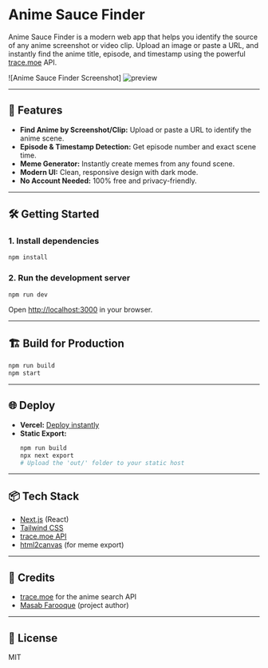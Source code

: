 # Anime Sauce Finder

Anime Sauce Finder is a modern web app that helps you identify the source of any anime screenshot or video clip. Upload an image or paste a URL, and instantly find the anime title, episode, and timestamp using the powerful [trace.moe](https://trace.moe/) API.

![Anime Sauce Finder Screenshot] ![preview](https://github.com/user-attachments/assets/5c9d4eb4-8168-446f-9a8c-c16607ed4716)


---

## 🚀 Features
- **Find Anime by Screenshot/Clip:** Upload or paste a URL to identify the anime scene.
- **Episode & Timestamp Detection:** Get episode number and exact scene time.
- **Meme Generator:** Instantly create memes from any found scene.
- **Modern UI:** Clean, responsive design with dark mode.
- **No Account Needed:** 100% free and privacy-friendly.

---

## 🛠️ Getting Started

### 1. Install dependencies
```bash
npm install
```

### 2. Run the development server
```bash
npm run dev
```
Open [http://localhost:3000](http://localhost:3000) in your browser.

---

## 🏗️ Build for Production
```bash
npm run build
npm start
```

---

## 🌐 Deploy
- **Vercel:** [Deploy instantly](https://vercel.com/new)
- **Static Export:**
  ```bash
  npm run build
  npx next export
  # Upload the 'out/' folder to your static host
  ```

---

## 📦 Tech Stack
- [Next.js](https://nextjs.org/) (React)
- [Tailwind CSS](https://tailwindcss.com/)
- [trace.moe API](https://trace.moe/)
- [html2canvas](https://github.com/niklasvh/html2canvas) (for meme export)

---

## 🙏 Credits
- [trace.moe](https://trace.moe/) for the anime search API
- [Masab Farooque](https://github.com/masab12) (project author)

---

## 📄 License
MIT
